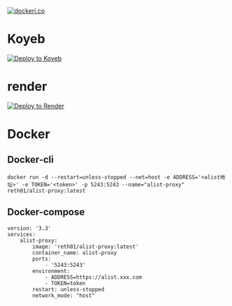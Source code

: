 [![dockeri.co](https://dockerico.blankenship.io/image/reth01/alist-proxy)](https://hub.docker.com/r/reth01/alist-proxy)

# Koyeb
[![Deploy to Koyeb](https://www.koyeb.com/static/images/deploy/button.svg)](https://app.koyeb.com/deploy?type=docker&name=proxy&ports=5243;http;/&env[ADDRESS]=&env[TOKEN]=&env&image=docker.io/reth01/alist-proxy)

# render
[![Deploy to Render](https://render.com/images/deploy-to-render-button.svg)](https://render.com/deploy)

# Docker
## Docker-cli
```
docker run -d --restart=unless-stopped --net=host -e ADDRESS='<alist地址>' -e TOKEN='<token>' -p 5243:5243 --name="alist-proxy" reth01/alist-proxy:latest
```

## Docker-compose
```
version: '3.3'
services:
    alist-proxy:
        image: 'reth01/alist-proxy:latest'
        container_name: alist-proxy
        ports:
            - '5243:5243'
        environment:
            - ADDRESS=https://alist.xxx.com
            - TOKEN=token      
        restart: unless-stopped
        network_mode: "host"
```